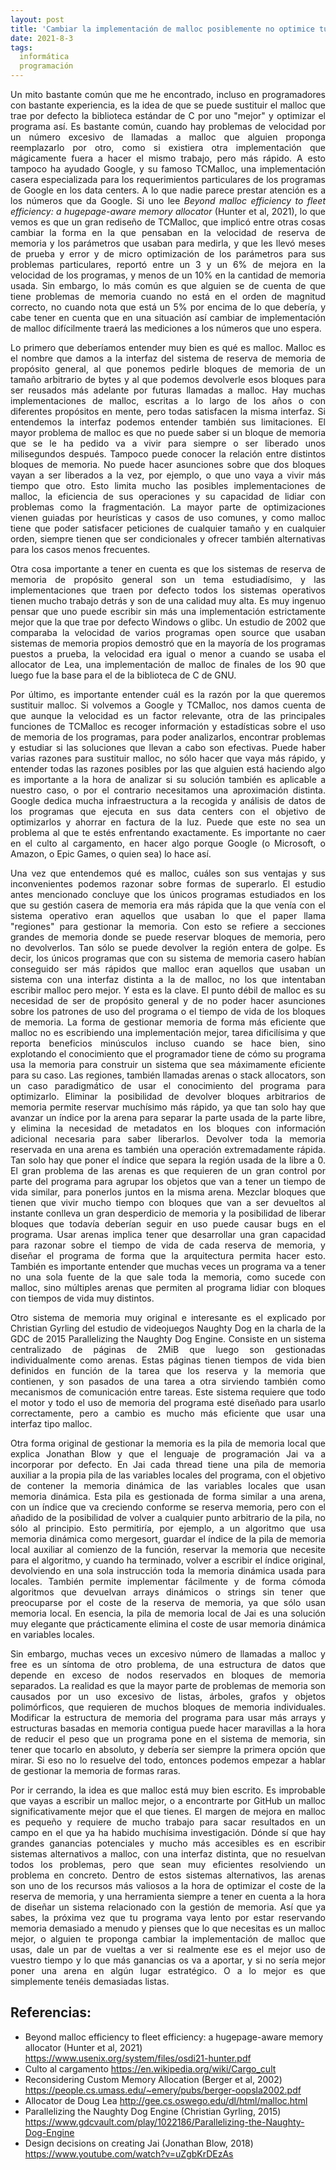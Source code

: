 ```yaml
---
layout: post
title: 'Cambiar la implementación de malloc posiblemente no optimice tu programa'
date: 2021-8-3
tags:
  informática
  programación
---
```

<p style='text-align: justify;'>Un mito bastante común que me he encontrado, incluso en programadores con bastante experiencia, es la idea de que se puede sustituir el malloc que trae por defecto la biblioteca estándar de C por uno "mejor" y optimizar el programa así. Es bastante común, cuando hay problemas de velocidad por un número excesivo de llamadas a malloc que alguien proponga reemplazarlo por otro, como si existiera otra implementación que mágicamente fuera a hacer el mismo trabajo, pero más rápido. A esto tampoco ha ayudado Google, y su famoso TCMalloc, una implementación casera especializada para los requerimientos particulares de los programas de Google en los data centers. A lo que nadie parece prestar atención es a los números que da Google. Si uno lee <i>Beyond malloc efficiency to fleet efficiency: a hugepage-aware memory allocator</i> (Hunter et al, 2021), lo que vemos es que un gran rediseño de TCMalloc, que implicó entre otras cosas cambiar la forma en la que pensaban en la velocidad de reserva de memoria y los parámetros que usaban para medirla, y que les llevó meses de prueba y error y de micro optimización de los parámetros para sus problemas particulares, reportó entre un 3 y un 6% de mejora en la velocidad de los programas, y menos de un 10% en la cantidad de memoria usada. Sin embargo, lo más común es que alguien se de cuenta de que tiene problemas de memoria cuando no está en el orden de magnitud correcto, no cuando nota que está un 5% por encima de lo que debería, y cabe tener en cuenta que en una situación así cambiar de implementación de malloc difícilmente traerá las mediciones a los números que uno espera.</p>

<p style='text-align: justify;'>Lo primero que deberíamos entender muy bien es qué es malloc. Malloc es el nombre que damos a la interfaz del sistema de reserva de memoria de propósito general, al que ponemos pedirle bloques de memoria de un tamaño arbitrario de bytes y al que podemos devolverle esos bloques para ser reusados más adelante por futuras llamadas a malloc. Hay muchas implementaciones de malloc, escritas a lo largo de los años o con diferentes propósitos en mente, pero todas satisfacen la misma interfaz. Si entendemos la interfaz podemos entender también sus limitaciones. El mayor problema de malloc es que no puede saber si un bloque de memoria que se le ha pedido va a vivir para siempre o ser liberado unos milisegundos después. Tampoco puede conocer la relación entre distintos bloques de memoria. No puede hacer asunciones sobre que dos bloques vayan a ser liberados a la vez, por ejemplo, o que uno vaya a vivir más tiempo que otro. Esto limita mucho las posibles implementaciones de malloc, la eficiencia de sus operaciones y su capacidad de lidiar con problemas como la fragmentación. La mayor parte de optimizaciones vienen guiadas por heurísticas y casos de uso comunes, y como malloc tiene que poder satisfacer peticiones de cualquier tamaño y en cualquier orden, siempre tienen que ser condicionales y ofrecer también alternativas para los casos menos frecuentes.</p>

<p style='text-align: justify;'>Otra cosa importante a tener en cuenta es que los sistemas de reserva de memoria de propósito general son un tema estudiadísimo, y las implementaciones que traen por defecto todos los sistemas operativos tienen mucho trabajo detrás y son de una calidad muy alta. Es muy ingenuo pensar que uno puede escribir sin más una implementación estrictamente mejor que la que trae por defecto Windows o glibc. Un estudio de 2002 que comparaba la velocidad de varios programas open source que usaban sistemas de memoria propios demostró que en la mayoría de los programas puestos a prueba, la velocidad era igual o menor a cuando se usaba el allocator de Lea, una implementación de malloc de finales de los 90 que luego fue la base para el de la biblioteca de C de GNU.</p>

<p style='text-align: justify;'>Por último, es importante entender cuál es la razón por la que queremos sustituir malloc. Si volvemos a Google y TCMalloc, nos damos cuenta de que aunque la velocidad es un factor relevante, otra de las principales funciones de TCMalloc es recoger información y estadísticas sobre el uso de memoria de los programas, para poder analizarlos, encontrar problemas y estudiar si las soluciones que llevan a cabo son efectivas. Puede haber varias razones para sustituir malloc, no sólo hacer que vaya más rápido, y entender todas las razones posibles por las que alguien está haciendo algo es importante a la hora de analizar si su solución también es aplicable a nuestro caso, o por el contrario necesitamos una aproximación distinta. Google dedica mucha infraestructura a la recogida y análisis de datos de los programas que ejecuta en sus data centers con el objetivo de optimizarlos y ahorrar en factura de la luz. Puede que este no sea un problema al que te estés enfrentando exactamente. Es importante no caer en el culto al cargamento, en hacer algo porque Google (o Microsoft, o Amazon, o Epic Games, o quien sea) lo hace así.</p>

<p style='text-align: justify;'>Una vez que entendemos qué es malloc, cuáles son sus ventajas y sus inconvenientes podemos razonar sobre formas de superarlo. El estudio antes mencionado concluye que los únicos programas estudiados en los que su gestión casera de memoria era más rápida que la que venía con el sistema operativo eran aquellos que usaban lo que el paper llama "regiones" para gestionar la memoria. Con esto se refiere a secciones grandes de memoria donde se puede reservar bloques de memoria, pero no devolverlos. Tan sólo se puede devolver la región entera de golpe. Es decir, los únicos programas que con su sistema de memoria casero habían conseguido ser más rápidos que malloc eran aquellos que usaban un sistema con una interfaz distinta a la de malloc, no los que intentaban escribir malloc pero mejor. Y esta es la clave. El punto débil de malloc es su necesidad de ser de propósito general y de no poder hacer asunciones sobre los patrones de uso del programa o el tiempo de vida de los bloques de memoria. La forma de gestionar memoria de forma más eficiente que malloc no es escribiendo una implementación mejor, tarea dificilísima y que reporta beneficios minúsculos incluso cuando se hace bien, sino explotando el conocimiento que el programador tiene de cómo su programa usa la memoria para construir un sistema que sea máximamente eficiente para su caso. Las regiones, también llamadas arenas o stack allocators, son un caso paradigmático de usar el conocimiento del programa para optimizarlo. Eliminar la posibilidad de devolver bloques arbitrarios de memoria permite reservar muchísimo más rápido, ya que tan solo hay que avanzar un índice por la arena para separar la parte usada de la parte libre, y elimina la necesidad de metadatos en los bloques con información adicional necesaria para saber liberarlos. Devolver toda la memoria reservada en una arena es también una operación extremadamente rápida. Tan solo hay que poner el índice que separa la región usada de la libre a 0. El gran problema de las arenas es que requieren de un gran control por parte del programa para agrupar los objetos que van a tener un tiempo de vida similar, para ponerlos juntos en la misma arena. Mezclar bloques que tienen que vivir mucho tiempo con bloques que van a ser devueltos al instante conlleva un gran desperdicio de memoria y la posibilidad de liberar bloques que todavía deberían seguir en uso puede causar bugs en el programa. Usar arenas implica tener que desarrollar una gran capacidad para razonar sobre el tiempo de vida de cada reserva de memoria, y diseñar el programa de forma que la arquitectura permita hacer esto. También es importante entender que muchas veces un programa va a tener no una sola fuente de la que sale toda la memoria, como sucede con malloc, sino múltiples arenas que permiten al programa lidiar con bloques con tiempos de vida muy distintos.</p>

<p style='text-align: justify;'>Otro sistema de memoria muy original e interesante es el explicado por Christian Gyrling del estudio de videojuegos Naughty Dog en la charla de la GDC de 2015 </i>Parallelizing the Naughty Dog Engine</i>. Consiste en un sistema centralizado de páginas de 2MiB que luego son gestionadas individualmente como arenas. Estas páginas tienen tiempos de vida bien definidos en función de la tarea que los reserva y la memoria que contienen, y son pasados de una tarea a otra sirviendo también como mecanismos de comunicación entre tareas. Este sistema requiere que todo el motor y todo el uso de memoria del programa esté diseñado para usarlo correctamente, pero a cambio es mucho más eficiente que usar una interfaz tipo malloc.</p>

<p style='text-align: justify;'>Otra forma original de gestionar la memoria es la pila de memoria local que explica Jonathan Blow y que el lenguaje de programación Jai va a incorporar por defecto. En Jai cada thread tiene una pila de memoria auxiliar a la propia pila de las variables locales del programa, con el objetivo de contener la memoria dinámica de las variables locales que usan memoria dinámica. Esta pila es gestionada de forma similar a una arena, con un índice que va creciendo conforme se reserva memoria, pero con el añadido de la posibilidad de volver a cualquier punto arbitrario de la pila, no sólo al principio. Esto permitiría, por ejemplo, a un algoritmo que usa memoria dinámica como mergesort, guardar el índice de la pila de memoria local auxiliar al comienzo de la función, reservar la memoria que necesite para el algoritmo, y cuando ha terminado, volver a escribir el índice original, devolviendo en una sola instrucción toda la memoria dinámica usada para locales. También permite implementar fácilmente y de forma cómoda algoritmos que devuelvan arrays dinámicos o strings sin tener que preocuparse por el coste de la reserva de memoria, ya que sólo usan memoria local. En esencia, la pila de memoria local de Jai es una solución muy elegante que prácticamente elimina el coste de usar memoria dinámica en variables locales.</p>

<p style='text-align: justify;'>Sin embargo, muchas veces un excesivo número de llamadas a malloc y free es un síntoma de otro problema, de una estructura de datos que depende en exceso de nodos reservados en bloques de memoria separados. La realidad es que la mayor parte de problemas de memoria son causados por un uso excesivo de listas, árboles, grafos y objetos polimórficos, que requieren de muchos bloques de memoria individuales. Modificar la estructura de memoria del programa para usar más arrays y estructuras basadas en memoria contigua puede hacer maravillas a la hora de reducir el peso que un programa pone en el sistema de memoria, sin tener que tocarlo en absoluto, y debería ser siempre la primera opción que mirar. Si eso no lo resuelve del todo, entonces podemos empezar a hablar de gestionar la memoria de formas raras.</p> 

<p style='text-align: justify;'>Por ir cerrando, la idea es que malloc está muy bien escrito. Es improbable que vayas a escribir un malloc mejor, o a encontrarte por GitHub un malloc significativamente mejor que el que tienes. El margen de mejora en malloc es pequeño y requiere de mucho trabajo para sacar resultados en un campo en el que ya ha habido muchísima investigación. Dónde sí que hay grandes ganancias potenciales y mucho más accesibles es en escribir sistemas alternativos a malloc, con una interfaz distinta, que no resuelvan todos los problemas, pero que sean muy eficientes resolviendo un problema en concreto. Dentro de estos sistemas alternativos, las arenas son uno de los recursos más valiosos a la hora de optimizar el coste de la reserva de memoria, y una herramienta siempre a tener en cuenta a la hora de diseñar un sistema relacionado con la gestión de memoria. Así que ya sabes, la próxima vez que tu programa vaya lento por estar reservando memoria demasiado a menudo y pienses que lo que necesitas es un malloc mejor, o alguien te proponga cambiar la implementación de malloc que usas, dale un par de vueltas a ver si realmente ese es el mejor uso de vuestro tiempo y lo que más ganancias os va a aportar, y si no sería mejor poner una arena en algún lugar estratégico. O a lo mejor es que simplemente tenéis demasiadas listas.</p>

## Referencias:

- Beyond malloc efficiency to fleet efficiency: a hugepage-aware memory allocator (Hunter et al, 2021) <a href="https://www.usenix.org/system/files/osdi21-hunter.pdf">https://www.usenix.org/system/files/osdi21-hunter.pdf</a>
- Culto al cargamento <a href="https://en.wikipedia.org/wiki/Cargo_cult">https://en.wikipedia.org/wiki/Cargo_cult</a>
- Reconsidering Custom Memory Allocation (Berger et al, 2002) <a href="https://people.cs.umass.edu/~emery/pubs/berger-oopsla2002.pdf">https://people.cs.umass.edu/~emery/pubs/berger-oopsla2002.pdf</a>
- Allocator de Doug Lea <a href="http://gee.cs.oswego.edu/dl/html/malloc.html">http://gee.cs.oswego.edu/dl/html/malloc.html</a>
- Parallelizing the Naughty Dog Engine (Christian Gyrling, 2015) <a href="https://www.gdcvault.com/play/1022186/Parallelizing-the-Naughty-Dog-Engine">https://www.gdcvault.com/play/1022186/Parallelizing-the-Naughty-Dog-Engine</a>
- Design decisions on creating Jai (Jonathan Blow, 2018) <a href="https://www.youtube.com/watch?v=uZgbKrDEzAs">https://www.youtube.com/watch?v=uZgbKrDEzAs</a>
